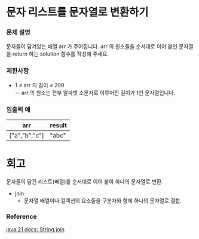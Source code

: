 # 문자 리스트를 문자열로 변환하기
### 문제 설명
문자들이 담겨있는 배열 arr 가 주어집니다. arr 의 원소들을 순서대로 이어 붙인 문자열을 return 하는 solution 함수를 작성해 주세요.
### 제한사항
- 1 ≤ arr 의 길이 ≤ 200  
  -- arr 의 원소는 전부 알파벳 소문자로 이루어진 길이가 1인 문자열입니다.
### 입출력 예

| arr           | result |
|---------------|--------|
| ["a","b","c"] | "abc"  |

# 회고
문자들이 담긴 리스트(배열)를 순서대로 이어 붙여 하나의 문자열로 변환.
- join
  - 문자열 배열이나 컬렉션의 요소들을 구분자와 함께 하나의 문자열로 결합.
### Reference
[java 21 docs: String.join](https://docs.oracle.com/en/java/javase/21/docs/api/java.base/java/lang/String.html#join(java.lang.CharSequence,java.lang.Iterable))